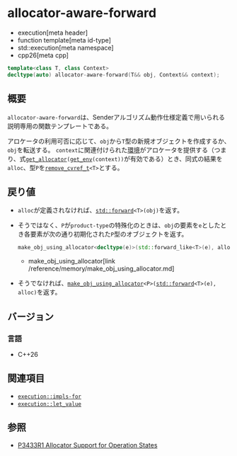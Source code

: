 # allocator-aware-forward
* execution[meta header]
* function template[meta id-type]
* std::execution[meta namespace]
* cpp26[meta cpp]

```cpp
template<class T, class Context>
decltype(auto) allocator-aware-forward(T&& obj, Context&& context);
```

## 概要
`allocator-aware-forward`は、Senderアルゴリズム動作仕様定義で用いられる説明専用の関数テンプレートである。

アロケータの利用可否に応じて、`obj`から`T`型の新規オブジェクトを作成するか、`obj`を転送する。
`context`に関連付けられた[環境](../queryable.md)がアロケータを提供する（つまり、式[`get_allocator`](../get_allocator.md)`(`[`get_env`](get_env.md)`(context))`が有効である）とき、同式の結果を`alloc`、型`P`を[`remove_cvref_t`](/reference/type_traits/remove_cvref.md)`<T>`とする。


## 戻り値
- `alloc`が定義されなければ、[`std::forward`](/reference/utility/forward.md)`<T>(obj)`を返す。
- そうではなく、`P`が`product-type`の特殊化のときは、`obj`の要素を`e`としたとき各要素が次の通り初期化された`P`型のオブジェクトを返す。

    ```cpp
    make_obj_using_allocator<decltype(e)>(std::forward_like<T>(e), alloc)
    ```
    * make_obj_using_allocator[link /reference/memory/make_obj_using_allocator.md]

- そうでなければ、[`make_obj_using_allocator`](/reference/memory/make_obj_using_allocator.md)`<P>(`[`std::forward`](/reference/utility/forward.md)`<T>(e), alloc)`を返す。


## バージョン
### 言語
- C++26


## 関連項目
- [`execution::impls-for`](impls-for.md)
- [`execution::let_value`](let_value.md)


## 参照
- [P3433R1 Allocator Support for Operation States](https://open-std.org/jtc1/sc22/wg21/docs/papers/2025/p3433r1.pdf0)
